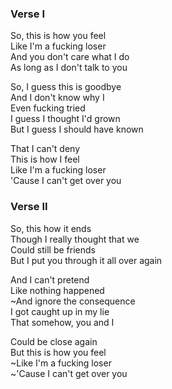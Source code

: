 ### Verse I

So, this is how you feel  
Like I'm a fucking loser  
And you don't care what I do  
As long as I don't talk to you

So, I guess this is goodbye  
And I don't know why I  
Even fucking tried  
I guess I thought I'd grown  
But I guess I should have known

That I can't deny  
This is how I feel  
Like I'm a fucking loser  
'Cause I can't get over you

### Verse II

So, this how it ends  
Though I really thought that we  
Could still be friends  
But I put you through it all over again

And I can't pretend  
Like nothing happened  
~And ignore the consequence  
I got caught up in my lie  
That somehow, you and I

Could be close again  
But this is how you feel  
~Like I'm a fucking loser  
~'Cause I can't get over you
